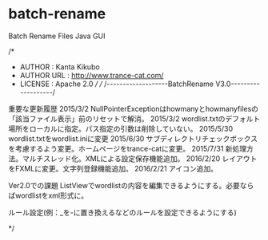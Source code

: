 # batch-rename
Batch Rename Files Java GUI

/*
 * AUTHOR     : Kanta Kikubo
 * AUTHOR URL : http://www.trance-cat.com/
 * LICENSE    : Apache 2.0
 */
/*
 /-------------------BatchRename V3.0-------------------/

 重要な更新履歴
 2015/3/2 NullPointerExceptionはhowmanyとhowmanyfilesの「該当ファイル表示」前のリセットで解消。
 2015/3/2 wordlist.txtのデフォルト場所をローカルに指定。パス指定の引数は削除していない。
 2015/5/30 wordlist.txtをwordlist.iniに変更
 2015/6/30 サブディレクトリチェックボックスを考慮するよう変更。ホームページをtrance-catに変更。
 2015/7/31 新処理方法。マルチスレッド化。XMLによる設定保存機能追加。
 2016/2/20 レイアウトをFXMLに変更。文字列登録機能追加。
 2016/2/21 アイコン追加。

 Ver2.0での課題
 ListViewでwordlistの内容を編集できるようにする。必要ならばwordlistをxml形式に。

 ルール設定(例：_を-に置き換えるなどのルールを設定できるようにする)
 
 */